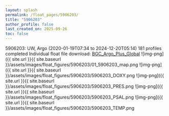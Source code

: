 ```yaml
---
layout: splash
permalink: /float_pages/5906203/
title: "5906203"
author_profile: false
last_created_on: 2025-09-26
toc: false
---
```

 
5906203: UW, Argo (2020-01-19T07:34 to 2024-12-20T05:14)
181 profiles completed
Individual float file download: [BGC_Argo_Plus_Global](https://ftp.soest.hawaii.edu/bgc_argo_plus/Individual_Floats/outliers_removed/5906203_Sprof_processed.nc)
![img-png]({{ site.url }}{{ site.baseurl }}/assets/images/float_figures/5906203/01_5906203_map.png
![img-png]({{ site.url }}{{ site.baseurl }}/assets/images/float_figures/5906203/5906203_DOXY.png
![img-png]({{ site.url }}{{ site.baseurl }}/assets/images/float_figures/5906203/5906203_PRES.png
![img-png]({{ site.url }}{{ site.baseurl }}/assets/images/float_figures/5906203/5906203_PSAL.png
![img-png]({{ site.url }}{{ site.baseurl }}/assets/images/float_figures/5906203/5906203_TEMP.png
